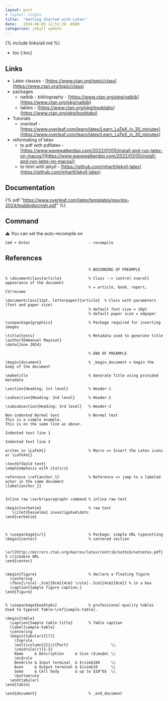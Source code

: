 ```yaml
---
layout: post
# layout: single
title:  "Getting Started with Latex"
date:   2024-06-05 12:51:28 -0800
categories: jekyll update
---
```


{% include links/all.md %}

* toc
{:toc}


## Links

 * Latex classes - [https://www.ctan.org/topic/class](https://www.ctan.org/topic/class)
 * packages
   * natbib - bibliography - [https://www.ctan.org/pkg/natbib](https://www.ctan.org/pkg/natbib)
   * tables - [https://www.ctan.org/pkg/booktabs](https://www.ctan.org/pkg/booktabs)
 * Tutorials
   * overleaf - [https://www.overleaf.com/learn/latex/Learn_LaTeX_in_30_minutes](https://www.overleaf.com/learn/latex/Learn_LaTeX_in_30_minutes)
 * reformating of latex
   * to pdf with pdflatex - [https://www.wavewalkerdsp.com/2022/01/05/install-and-run-latex-on-macos/](https://www.wavewalkerdsp.com/2022/01/05/install-and-run-latex-on-macos/)
   * to html with jekyll - [https://github.com/mhartl/jekyll-latex](https://github.com/mhartl/jekyll-latex)

## Documentation

 {% pdf "https://www.overleaf.com/latex/templates/neurips-2024/tpsbbrdqcmsh.pdf" %}

## Command


 :warning: You can set the auto-recompile on

```
Cmd + Enter                          - recompile
```

## References

```
                                     % BEGINNING OF PREAMPLE

% \documentclass{article}            % Class --> control overall appearance of the document
                                     % = article, book, report, CV/resume

\documentclass[12pt, letterpaper]{article}  % Class with parameters (font and paper size)
                                     % default font size = 10pt
                                     % default paper size = a4paper

\usepackage{graphicx}                % Package required for inserting images

\title{tests}                        % Metadata used to generate title
\author{Emmanuel Mayssat}
\date{June 2024}

                                     % END OF PREAMPLE

\begin{document}                     % _begin_document = begin the body of the document

\maketitle                           % Generate Title using provided metadata

\section{Heading; 1st level}         % Header-1

\subsection{Heading: 2nd level}      % Header-2

\subsubsection{Heading: 3rd level}   % Header-3

Non-indented Normal text             % Normal text
This is a simple example.
This is on the same line as above.

Indented text line 1

Indented text line 2

writen in \LaTeX{}                   % Macro => Insert the Latex icons
or \LaTeXe{}

\textbf{bold text}
\emph{emphasis with italics}

reference \ref{anchor_1}             % Reference => jump to a labeled achor in the same document
\label{anchor_1}


Inline raw \verb+\paragraph+ command % inline raw text

\begin{verbatim}                     % raw text
   \citet{hasselmo} investigated\dots
\end{verbatim}



% \usepackage{url}                   % Package: simple URL typesetting
\begin{center}                       % centered section

  \url{http://mirrors.ctan.org/macros/latex/contrib/natbib/natnotes.pdf}  % clickable URL
\end{center}


\begin{figure}                       % declare a floating figure
  \centering
  \fbox{\rule[-.5cm]{0cm}{4cm} \rule[-.5cm]{4cm}{0cm}} % in a box
  \caption{Sample figure caption.}
\end{figure}


% \usepackage{booktabs}              % professional-quality tables
Used to typeset Table~\ref{sample-table}.

\begin{table}
  \caption{Sample table title}       % Table caption
  \label{sample-table}
  \centering
  \begin{tabular}{lll}
    \toprule
    \multicolumn{2}{c}{Part}                   \\
    \cmidrule(r){1-2}
    Name     & Description     & Size ($\mu$m) \\
    \midrule
    Dendrite & Input terminal  & $\sim$100     \\
    Axon     & Output terminal & $\sim$10      \\
    Soma     & Cell body       & up to $10^6$  \\
    \bottomrule
  \end{tabular}
\end{table}

\end{document}                       % _end_document
```

